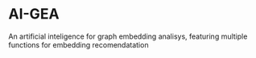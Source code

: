 # AI-GEA
An artificial inteligence for graph embedding analisys, featuring multiple functions for embedding recomendatation
